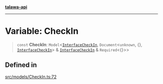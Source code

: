 [**talawa-api**](../../../README.md)

***

# Variable: CheckIn

> `const` **CheckIn**: `Model`\<[`InterfaceCheckIn`](../interfaces/InterfaceCheckIn.md), `Document`\<`unknown`, \{\}, [`InterfaceCheckIn`](../interfaces/InterfaceCheckIn.md)\> & [`InterfaceCheckIn`](../interfaces/InterfaceCheckIn.md) & `Required`\<\{\}\>\>

## Defined in

[src/models/CheckIn.ts:72](https://github.com/Suyash878/talawa-api/blob/e4413cec641a837926071678fed3c7f67234e31e/src/models/CheckIn.ts#L72)
